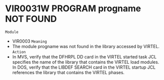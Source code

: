 # VIR0031W PROGRAM progname NOT FOUND
`Module`
- VIR0003
`Meaning`
- The module progname was not found in the library accessed by VIRTEL.
`Action`
- In MVS, verify that the DFHRPL DD card in the VIRTEL started task JCL specifies the name of the library that contains the VIRTEL load modules. In DOS, verify that the LIBDEF SEARCH card in the VIRTEL startup JCL references the library that contains the VIRTEL phases.
